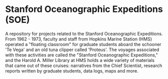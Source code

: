 # Stanford Oceanographic Expeditions (SOE)
A repository for projects related to the Stanford Oceanographic Expeditions. From 1962 - 1973, faculty and staff from Hopkins Marine Station (HMS) operated a "floating classroom" for graduate students aboard the schooner 'Te Vega' and an old tuna clipper called 'Proteus'. The voyages associated with these activities are called the "Stanford Oceanographic Expeditions," and the Harold A. Miller Library at HMS holds a wide variety of materials that came out of these cruises: narratives from the Chief Scientist, research reports written by graduate students, data logs, maps and more.
